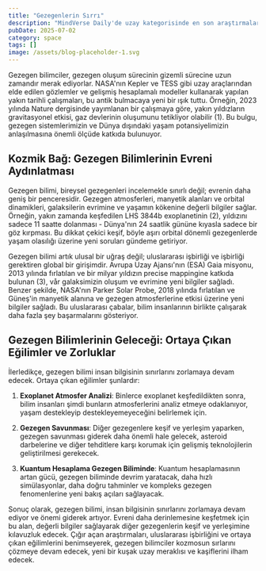```yaml
---
title: "Gezegenlerin Sırrı"
description: "MindVerse Daily'de uzay kategorisinde en son araştırmaları ve içgörülerı keşfedin."
pubDate: 2025-07-02
category: space
tags: []
image: /assets/blog-placeholder-1.svg
---
```


Gezegen bilimciler, gezegen oluşum sürecinin gizemli sürecine uzun zamandır merak ediyorlar. NASA'nın Kepler ve TESS gibi uzay araçlarından elde edilen gözlemler ve gelişmiş hesaplamalı modeller kullanarak yapılan yakın tarihli çalışmaları, bu antik bulmacaya yeni bir ışık tuttu. Örneğin, 2023 yılında Nature dergisinde yayımlanan bir çalışmaya göre, yakın yıldızların gravitasyonel etkisi, gaz devlerinin oluşumunu tetikliyor olabilir (1). Bu bulgu, gezegen sistemlerimizin ve Dünya dışındaki yaşam potansiyelimizin anlaşılmasına önemli ölçüde katkıda bulunuyor.

## **Kozmik Bağ: Gezegen Bilimlerinin Evreni Aydınlatması**

Gezegen bilimi, bireysel gezegenleri incelemekle sınırlı değil; evrenin daha geniş bir penceresidir. Gezegen atmosferleri, manyetik alanları ve orbital dinamikleri, galaksilerin evrimine ve yaşamın kökenine değerli bilgiler sağlar. Örneğin, yakın zamanda keşfedilen LHS 3844b exoplanetinin (2), yıldızını sadece 11 saatte dolanması - Dünya'nın 24 saatlik gününe kıyasla sadece bir göz kırpması. Bu dikkat çekici keşif, böyle aşırı orbital dönemli gezegenlerde yaşam olasılığı üzerine yeni soruları gündeme getiriyor.

Gezegen bilimi artık ulusal bir uğraş değil; uluslararası işbirliği ve işbirliği gerektiren global bir girişimdir. Avrupa Uzay Ajansı'nın (ESA) Gaia misyonu, 2013 yılında fırlatılan ve bir milyar yıldızın precise mappingine katkıda bulunan (3), vår galaksimizin oluşum ve evrimine yeni bilgiler sağladı. Benzer şekilde, NASA'nın Parker Solar Probe, 2018 yılında fırlatılan ve Güneş'in manyetik alanına ve gezegen atmosferlerine etkisi üzerine yeni bilgiler sağladı. Bu uluslararası çabalar, bilim insanlarının birlikte çalışarak daha fazla şey başarmalarını gösteriyor.

## **Gezegen Bilimlerinin Geleceği: Ortaya Çıkan Eğilimler ve Zorluklar**

İlerledikçe, gezegen bilimi insan bilgisinin sınırlarını zorlamaya devam edecek. Ortaya çıkan eğilimler şunlardır:

1. **Exoplanet Atmosfer Analizi**: Binlerce exoplanet keşfedildikten sonra, bilim insanları şimdi bunların atmosferlerini analiz etmeye odaklanıyor, yaşam destekleyip destekleyemeyeceğini belirlemek için.

2. **Gezegen Savunması**: Diğer gezegenlere keşif ve yerleşim yaparken, gezegen savunması giderek daha önemli hale gelecek, asteroid darbelerine ve diğer tehditlere karşı korumak için gelişmiş teknolojilerin geliştirilmesi gerekecek.

3. **Kuantum Hesaplama Gezegen Biliminde**: Kuantum hesaplamasının artan gücü, gezegen biliminde devrim yaratacak, daha hızlı simülasyonlar, daha doğru tahminler ve kompleks gezegen fenomenlerine yeni bakış açıları sağlayacak.

Sonuç olarak, gezegen bilimi, insan bilgisinin sınırlarını zorlamaya devam ediyor ve önemi giderek artıyor. Evreni daha derinlemesine keşfetmek için bu alan, değerli bilgiler sağlayarak diğer gezegenlerin keşif ve yerleşimine kılavuzluk edecek. Çığır açan araştırmaları, uluslararası işbirliğini ve ortaya çıkan eğilimlerini benimseyerek, gezegen bilimciler kozmosun sırlarını çözmeye devam edecek, yeni bir kuşak uzay meraklısı ve kaşiflerini ilham edecek.